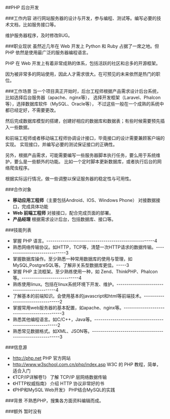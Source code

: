 ##PHP 后台开发

###工作内容
进行网站服务器的设计与开发，参与编程、测试等。编写必要的技术文档，比如服务接口等。

维护服务器程序，及时修改BUG。


###职业现状
虽然近几年在 Web 开发上 Python 和 Ruby 占据了一席之地。但 PHP 依然是使用最广泛的服务器编程语言。

PHP 在 Web 开发上有着非常成熟的体系，包括活跃的社区和总多的开源框架。

因为被非常多的网站使用，因此人才需求很大。在可预见的未来依然是热门的职位。

###工作场景
当一个项目真正开始时，后台工程师根据产品需求设计后台系统，比如选择后台服务器（apache、nginx等），
选择开发框架（Laravel、Phalcon等），选择数据库软件（MySQL、Oracle等），
不过这些一般在一个成熟的系统中都已经定好，不需要更改。

然后完成数据库模型的搭建，创建好相应的数据库和数据表；有些时候需要预先插入一些数据。

和前端工程师或者移动端工程师协调设计接口，毕竟接口的设计需要兼顾客户端的实现。
实现接口，并编写必要的测试保证接口的正确性。

另外，根据产品需求，可能需要编写一些服务器脚本执行任务，要么用于系统维护，要么是一些额外的功能。
比如一个定时脚本更新数据库，或者执行后台的网络爬虫程序。

根据实际运行情况，做一些调整以保证服务器的稳定性与可用性。

###合作对象
*   **移动应用工程师**（主要包括Android、IOS、Windows Phone）  对接数据接口，完成具体功能
*   **Web 前端工程师**   对接接口，配合完成页面的部署。
*   **产品经理**        根据需求设计后台，包括数据库、接口等。

###技能列表
*   掌握 PHP 语言。-----------------------------------------------------4
*   熟悉网络传输协议。如HTTP，TCP等，清楚一次HTTP请求的数据传输。------------------------------3
*   掌握数据库操作。至少熟悉一种常用数据库的使用与管理，如MySQL,PostgreSQL等。了解非关系型数据库更佳。-----3
*   掌握 PHP 主流框架。至少熟练使用一种，如 Zend、ThinkPHP、Phalcon等。----------------------------4
*   熟练使用linux。包括在linux系统环境下开发、维护。--------------------------------------------4
*   了解基本的前端知识。会使用基本的javascript和html等前端技术。---------------------------------2
*   掌握常用web服务器的基本配置，如apache、nginx等。--------------------------------------------3
*   熟悉其他编程语言。如C/C++，Java等。--------------------------------------------------------2
*   熟悉常见数据格式。如XML、JSON等。----------------------------------------------------------3

###信息源
*   http://php.net              PHP 官方网站
*   http://www.w3school.com.cn/php/index.asp    W3C 的 PHP 教程，简单，适合入门
*   《TCP/IP详解卷1》             了解 TCP/IP 层网络数据传输
*   《HTTP权威指南》              介绍 HTTP 协议非常好的书
*   《PHP和MySQL Web开发》       PHP结合MySQL的实践

###背景
不熟悉PHP，搜集各方面资料编辑而成。

###额外
暂时没有
